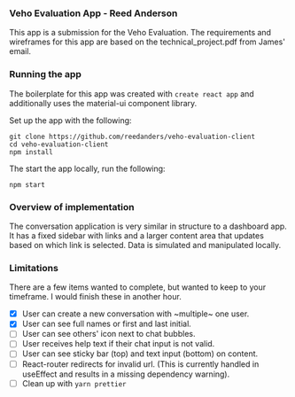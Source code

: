 ### Veho Evaluation App - Reed Anderson

This app is a submission for the Veho Evaluation. The requirements and wireframes for this app are based on the technical_project.pdf from James' email.

### Running the app

The boilerplate for this app was created with `create react app` and additionally uses the material-ui component library. 

Set up the app with the following:

```
git clone https://github.com/reedanders/veho-evaluation-client
cd veho-evaluation-client
npm install
```

The start the app locally, run the following:

```
npm start
```

### Overview of implementation
The conversation application is very similar in structure to a dashboard app. It has a fixed sidebar with links and a larger content area that updates based on which link is selected. Data is simulated and manipulated locally. 

### Limitations

There are a few items wanted to complete, but wanted to keep to your timeframe. I would finish these in another hour.

- [x] User can create a new conversation with ~multiple~ one user.
- [x] User can see full names or first and last initial.
- [ ] User can see others' icon next to chat bubbles.
- [ ] User receives help text if their chat input is not valid.
- [ ] User can see sticky bar (top) and text input (bottom) on content.
- [ ] React-router redirects for invalid url. (This is currently handled in useEffect and results in a missing dependency warning).
- [ ] Clean up with `yarn prettier`
